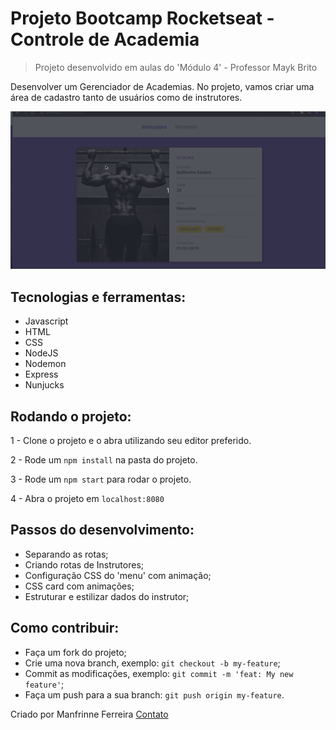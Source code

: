 # Projeto Bootcamp Rocketseat - Controle de Academia

> Projeto desenvolvido em aulas do 'Módulo 4' - Professor Mayk Brito

Desenvolver um Gerenciador de Academias. No projeto, vamos criar uma área de cadastro tanto de usuários como de instrutores.

![](public/showproject.gif)

 ## Tecnologias e ferramentas:

 <ul>
  <li>Javascript</li>
  <li>HTML</li>
  <li>CSS</li>
  <li>NodeJS</li>
  <li>Nodemon</li>
  <li>Express</li>
  <li>Nunjucks</li>
 </ul>
 
## Rodando o projeto:

1 - Clone o projeto e o abra utilizando seu editor preferido.

2 - Rode um `npm install` na pasta do projeto.

3 - Rode um `npm start` para rodar o projeto.

4 - Abra o projeto em `localhost:8080`

## Passos do desenvolvimento:

- Separando as rotas;
- Criando rotas de Instrutores;
- Configuração CSS do 'menu' com animação;
- CSS card com animações;
- Estruturar e estilizar dados do instrutor;



## Como contribuir:

-  Faça um fork do projeto;
-  Crie uma nova branch, exemplo: `git checkout -b my-feature`;
-  Commit as modificações, exemplo: `git commit -m 'feat: My new feature'`;
-  Faça um push para a sua branch: `git push origin my-feature`.

Criado por Manfrinne Ferreira [Contato](https://www.linkedin.com/in/manfrinne-ferreira-6033121a7/)